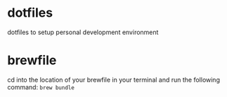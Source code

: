 # dotfiles
dotfiles to setup personal development environment

# brewfile
cd into the location of your brewfile in your terminal and run the following command:
`brew bundle`
